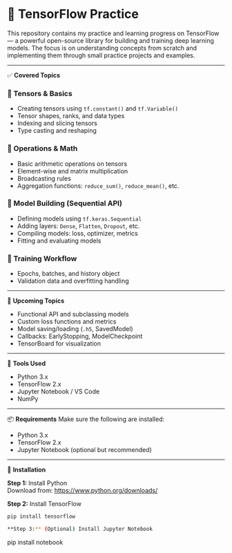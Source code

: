 # 🧠 TensorFlow Practice

This repository contains my practice and learning progress on TensorFlow — a powerful open-source library for building and training deep learning models. The focus is on understanding concepts from scratch and implementing them through small practice projects and examples.

---

✅ **Covered Topics**

### 📘 Tensors & Basics
- Creating tensors using `tf.constant()` and `tf.Variable()`
- Tensor shapes, ranks, and data types
- Indexing and slicing tensors
- Type casting and reshaping

### 📗 Operations & Math
- Basic arithmetic operations on tensors
- Element-wise and matrix multiplication
- Broadcasting rules
- Aggregation functions: `reduce_sum()`, `reduce_mean()`, etc.

### 📙 Model Building (Sequential API)
- Defining models using `tf.keras.Sequential`
- Adding layers: `Dense`, `Flatten`, `Dropout`, etc.
- Compiling models: loss, optimizer, metrics
- Fitting and evaluating models

### 📕 Training Workflow
- Epochs, batches, and history object
- Validation data and overfitting handling

---

🧠 **Upcoming Topics**
- Functional API and subclassing models
- Custom loss functions and metrics
- Model saving/loading (`.h5`, SavedModel)
- Callbacks: EarlyStopping, ModelCheckpoint
- TensorBoard for visualization

---

🚀 **Tools Used**
- Python 3.x
- TensorFlow 2.x
- Jupyter Notebook / VS Code
- NumPy

---

📦 **Requirements**
Make sure the following are installed:

- Python 3.x
- TensorFlow 2.x
- Jupyter Notebook (optional but recommended)

---

🔧 **Installation**

**Step 1:** Install Python  
Download from: https://www.python.org/downloads/

**Step 2:** Install TensorFlow  
```bash
pip install tensorflow

**Step 3:** (Optional) Install Jupyter Notebook
```
pip install notebook
